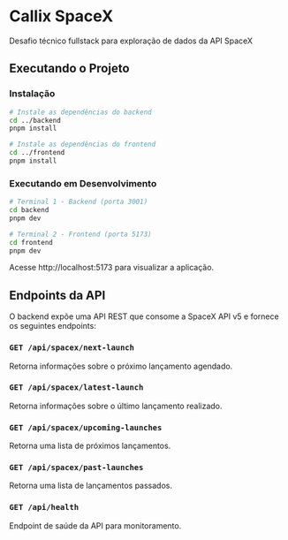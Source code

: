# Callix SpaceX
Desafio técnico fullstack para exploração de dados da API SpaceX

## Executando o Projeto

### Instalação
```bash
# Instale as dependências do backend
cd ../backend
pnpm install

# Instale as dependências do frontend
cd ../frontend
pnpm install
```

### Executando em Desenvolvimento
```bash
# Terminal 1 - Backend (porta 3001)
cd backend
pnpm dev

# Terminal 2 - Frontend (porta 5173)
cd frontend
pnpm dev
```

Acesse http://localhost:5173 para visualizar a aplicação.

## Endpoints da API

O backend expõe uma API REST que consome a SpaceX API v5 e fornece os seguintes endpoints:

### `GET /api/spacex/next-launch`
Retorna informações sobre o próximo lançamento agendado.

### `GET /api/spacex/latest-launch`
Retorna informações sobre o último lançamento realizado.

### `GET /api/spacex/upcoming-launches`
Retorna uma lista de próximos lançamentos.

### `GET /api/spacex/past-launches`
Retorna uma lista de lançamentos passados.

### `GET /api/health`
Endpoint de saúde da API para monitoramento.
